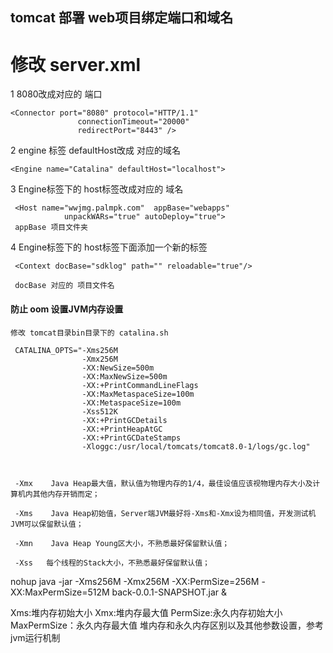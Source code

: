 ## tomcat 部署 web项目绑定端口和域名 

# 修改 server.xml  
    
 1 8080改成对应的 端口
   
    <Connector port="8080" protocol="HTTP/1.1"
                   connectionTimeout="20000"
                   redirectPort="8443" />
                   
2  engine 标签 defaultHost改成 对应的域名

    <Engine name="Catalina" defaultHost="localhost">

3   Engine标签下的 host标签改成对应的 域名

     <Host name="wwjmg.palmpk.com"  appBase="webapps"
                unpackWARs="true" autoDeploy="true">
     appBase 项目文件夹
    
4    Engine标签下的 host标签下面添加一个新的标签 

     <Context docBase="sdklog" path="" reloadable="true"/>
     
     docBase 对应的 项目文件名


#### 防止 oom 设置JVM内存设置

    修改 tomcat目录bin目录下的 catalina.sh

     CATALINA_OPTS="-Xms256M
                    -Xmx256M
                    -XX:NewSize=500m 
                    -XX:MaxNewSize=500m
                    -XX:+PrintCommandLineFlags 
                    -XX:MaxMetaspaceSize=100m 
                    -XX:MetaspaceSize=100m 
                    -Xss512K 
                    -XX:+PrintGCDetails
                    -XX:+PrintHeapAtGC
                    -XX:+PrintGCDateStamps
                    -Xloggc:/usr/local/tomcats/tomcat8.0-1/logs/gc.log"
                    
     
     
     -Xmx    Java Heap最大值，默认值为物理内存的1/4，最佳设值应该视物理内存大小及计算机内其他内存开销而定；
     
     -Xms    Java Heap初始值，Server端JVM最好将-Xms和-Xmx设为相同值，开发测试机JVM可以保留默认值；
     
     -Xmn    Java Heap Young区大小，不熟悉最好保留默认值；
     
     -Xss   每个线程的Stack大小，不熟悉最好保留默认值；


nohup java -jar -Xms256M -Xmx256M -XX:PermSize=256M -XX:MaxPermSize=512M  back-0.0.1-SNAPSHOT.jar &

Xms:堆内存初始大小
Xmx:堆内存最大值
PermSize:永久内存初始大小
MaxPermSize：永久内存最大值
堆内存和永久内存区别以及其他参数设置，参考jvm运行机制